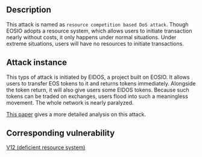 ## Description

This attack is named as `resource competition based DoS attack`. Though EOSIO adopts a resource system, which allows users to initiate transaction nearly without costs, it only happens under normal situations. Under extreme situations, users will have no resources to initiate transactions.

## Attack instance

This typs of attack is initiated by EIDOS, a project built on EOSIO. It allows users to transfer EOS tokens to it and returns tokens immediately. Alongside the token return, it will also give users some EIDOS tokens. Because such tokens can be traded on exchanges, users flood into such a meaningless movement. The whole network is nearly paralyzed.

[This paper](https://arxiv.org/pdf/2110.07534.pdf) gives a more detailed analysis on this attack.

## Corresponding vulnerability

[V12 (deficient resource system)](../vulnerabilities/v12.md)